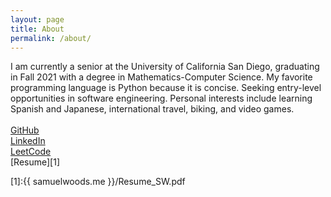 ```yaml
---
layout: page
title: About
permalink: /about/
---
```


I am currently a senior at the University of California San Diego, graduating in Fall 2021 with a degree in Mathematics-Computer Science. My favorite programming language is Python because it is concise. Seeking entry-level opportunities in software engineering. Personal interests include learning Spanish and Japanese, international travel, biking, and video games. 
\
\
[GitHub](https://github.com/samuellwoods)  
[LinkedIn](https://www.linkedin.com/in/samuellwoods)   
[LeetCode](https://leetcode.com/samuellwoods)\
[Resume][1]

[1]:{{ samuelwoods.me }}/Resume_SW.pdf
